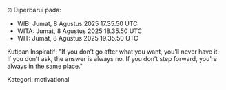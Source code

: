 ⏰ Diperbarui pada:
- WIB: Jumat, 8 Agustus 2025 17.35.50 UTC
- WITA: Jumat, 8 Agustus 2025 18.35.50 UTC
- WIT: Jumat, 8 Agustus 2025 19.35.50 UTC

Kutipan Inspiratif:
"If you don’t go after what you want, you’ll never have it. If you don’t ask, the answer is always no. If you don’t step forward, you’re always in the same place."


Kategori: motivational

